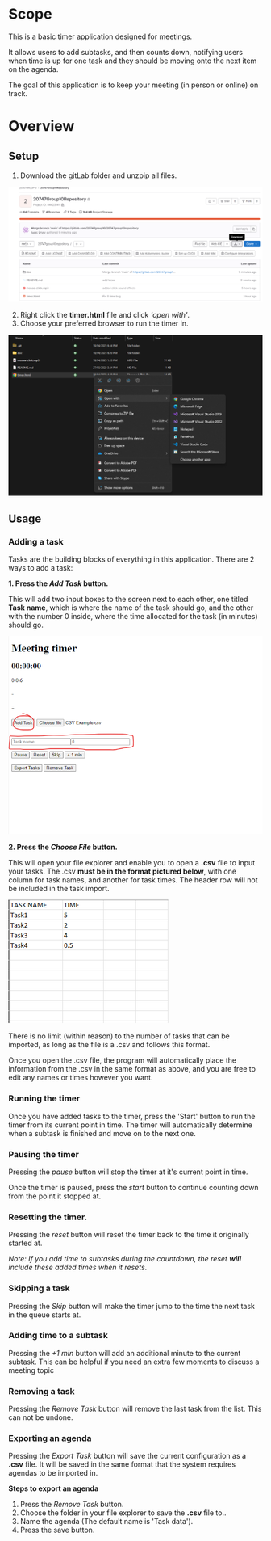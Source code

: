 # Scope
This is a basic timer application designed for meetings.

It allows users to add subtasks, and then counts down, notifying users when time is up for one task and they should be moving onto the next item on the agenda.

The goal of this application is to keep your meeting (in person or online) on track.

# Overview
## Setup
1. Download the gitLab folder and unzpip all files.

![Download the folder](doc/setup1.png)

2. Right click the **timer.html** file and click *'open with'*.
3. Choose your preferred browser to run the timer in.

![Run in browser](doc/setup2.png)

## Usage

### Adding a task

Tasks are the building blocks of everything in this application. There are 2 ways to add a task:

**1. Press the *Add Task* button.**

This will add two input boxes to the screen next to each other, one titled **Task name**, which is where the name of the task should go, and the other with the number 0 inside, where the time allocated for the task (in minutes) should go.

![Add task example](doc/addTaskExample.png)

**2. Press the *Choose File* button.**

This will open your file explorer and enable you to open a **.csv** file to input your tasks. The .csv **must be in the format pictured below**, with one column for task names, and another for task times. The header row will not be included in the task import.

![CSV Example](doc/CSVExample.png)

There is no limit (within reason) to the number of tasks that can be imported, as long as the file is a .csv and follows this format.

Once you open the .csv file, the program will automatically place the information from the .csv in the same format as above, and you are free to edit any names or times however you want.

### Running the timer
Once you have added tasks to the timer, press the 'Start' button to run the timer from its current point in time. The timer will automatically determine when a subtask is finished and move on to the next one.

### Pausing the timer

Pressing the *pause* button will stop the timer at it's current point in time.

Once the timer is paused, press the *start* button to continue counting down from the point it stopped at.

### Resetting the timer.

Pressing the *reset* button will reset the timer back to the time it originally started at.

*Note: If you add time to subtasks during the countdown, the reset **will** include these added times when it resets*. 

### Skipping a task

Pressing the *Skip* button  will make the timer jump to the time the next task in the queue starts at.

### Adding time to a subtask

Pressing the *+1 min* button will add an additional minute to the current subtask. This can be helpful if you need an extra few moments to discuss a meeting topic

### Removing a task

Pressing the *Remove Task* button will remove the last task from the list. This can not be undone.

### Exporting an agenda

Pressing the *Export Task* button will save the current configuration as a **.csv** file. It will be saved in the same format that the system requires agendas to be imported in.

**Steps to export an agenda**
1. Press the *Remove Task* button.
2. Choose the folder in your file explorer to save the **.csv** file to..
3. Name the agenda (The default name is 'Task data').
4. Press the save button.
